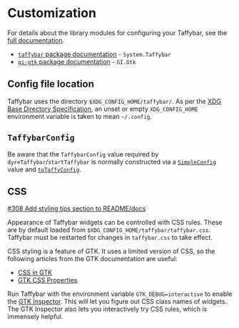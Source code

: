 # Customization

For details about the library modules for configuring your Taffybar,
see the [full documentation][hackage].

[hackage]: https://hackage.haskell.org/package/taffybar
[gi-gtk]: https://hackage.haskell.org/package/gi-gtk

- [`taffybar` package documentation][hackage] - `System.Taffybar`
- [`gi-gtk` package documentation][gi-gtk] - `GI.Gtk`

## Config file location

Taffybar uses the directory `$XDG_CONFIG_HOME/taffybar/`. As per the
[XDG Base Directory Specification][basedir-spec], an unset or empty
`XDG_CONFIG_HOME` environment variable is taken to mean `~/.config`.

[basedir-spec]: https://specifications.freedesktop.org/basedir-spec/latest/#variables

## `TaffybarConfig`

Be aware that the `TaffybarConfig` value required by `dyreTaffybar`/`startTaffybar` is normally constructed via a [`SimpleConfig`](https://hackage.haskell.org/package/taffybar-4.0.2/docs/System-Taffybar-SimpleConfig.html#t:SimpleTaffyConfig) value and [`toTaffyConfig`](https://hackage.haskell.org/package/taffybar-4.0.2/docs/System-Taffybar-SimpleConfig.html#v:toTaffyConfig).

## CSS

[#308 Add styling tips section to README/docs](https://github.com/taffybar/taffybar/issues/308)

Appearance of Taffybar widgets can be controlled with CSS rules. These
are by default loaded from `$XDG_CONFIG_HOME/taffybar/taffybar.css`. Taffybar
must be restarted for changes in `taffybar.css` to take effect.

CSS styling is a feature of GTK. It uses a limited version of CSS, so
the following articles from the GTK documentation are useful:
- [CSS in GTK](https://docs.gtk.org/gtk3/css-overview.html)
- [GTK CSS Properties](https://docs.gtk.org/gtk3/css-properties.html)

Run Taffybar with the environment variable `GTK_DEBUG=interactive` to
enable the [GTK Inspector][inspector]. This will let you figure out
CSS class names of widgets. The GTK Inspector also lets you
interactively try CSS rules, which is immensely helpful.

[inspector]: https://developer.gnome.org/documentation/tools/inspector.html
